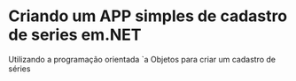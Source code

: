 # Criando um APP simples de cadastro de series em.NET
Utilizando a programação orientada `a Objetos para criar um cadastro de séries
